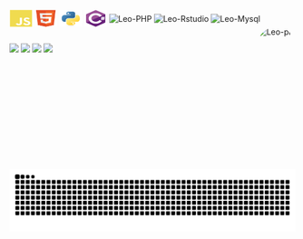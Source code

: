 <div style="display: inline_block"><br>
  <img align="center" alt="Leo-Js" height="30" width="40" src="https://raw.githubusercontent.com/devicons/devicon/master/icons/javascript/javascript-plain.svg">
  <img align="center" alt="Leo-HTML" height="30" width="40" src="https://raw.githubusercontent.com/devicons/devicon/master/icons/html5/html5-original.svg">
  <img align="center" alt="Leo-Python" height="30" width="40" src="https://raw.githubusercontent.com/devicons/devicon/master/icons/python/python-original.svg">
  <img align="center" alt="Leo-Csharp" height="30" width="40" src="https://raw.githubusercontent.com/devicons/devicon/master/icons/csharp/csharp-original.svg">
  <img align="center" alt="Leo-PHP" height="30" width="40" 
img src="https://cdn.jsdelivr.net/gh/devicons/devicon/icons/php/php-plain.svg" />
  <img align="center" alt="Leo-Rstudio" height="30" width="40"
img src="https://cdn.jsdelivr.net/gh/devicons/devicon/icons/r/r-original.svg" />        
  <img align="center" alt="Leo-Mysql" height="30" width="40" 
img src="https://cdn.jsdelivr.net/gh/devicons/devicon/icons/mysql/mysql-original-wordmark.svg" />
  <img align="right" alt="Leo-pic" height="250" style="border-radius:100px;" src="https://cdn.discordapp.com/attachments/1151596114571710576/1239387485319069738/Imagem_do_WhatsApp_de_2024-05-10_as_19.02.58_fb360ff5.jpg?ex=6642bd0b&is=66416b8b&hm=a0b34c6343ec8005bbd088654115ee961af8c151ebd8ba74e1c019a078242222&)">
</div>

  ##
  
  <div> 
  
  <a href="https://www.instagram.com/leonardoformigon/" target="_blank"><img src="https://img.shields.io/badge/-Instagram-%23E4405F?style=for-the-badge&logo=instagram&logoColor=white" target="_blank"></a>
 	<a href="https://www.twitch.tv/leozinlolbr" target="_blank"><img src="https://img.shields.io/badge/Twitch-9146FF?style=for-the-badge&logo=twitch&logoColor=white" target="_blank"></a>
  <a href = "mailto:leonardofajoli@gmail.com"><img src="https://img.shields.io/badge/-Gmail-%23333?style=for-the-badge&logo=gmail&logoColor=white" target="_blank"></a>
  <a href="https://www.linkedin.com/in/leonardo-formigon-63052320b/" target="_blank"><img src="https://img.shields.io/badge/-LinkedIn-%230077B5?style=for-the-badge&logo=linkedin&logoColor=white" target="_blank"></a>
  
 
  ![Snake animation](https://github.com/LFormigon/LFormigon/blob/output/github-contribution-grid-snake.svg)
 
</div>



  
